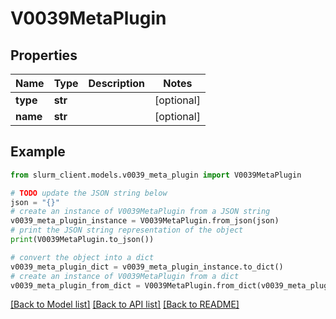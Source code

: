 # V0039MetaPlugin


## Properties

Name | Type | Description | Notes
------------ | ------------- | ------------- | -------------
**type** | **str** |  | [optional] 
**name** | **str** |  | [optional] 

## Example

```python
from slurm_client.models.v0039_meta_plugin import V0039MetaPlugin

# TODO update the JSON string below
json = "{}"
# create an instance of V0039MetaPlugin from a JSON string
v0039_meta_plugin_instance = V0039MetaPlugin.from_json(json)
# print the JSON string representation of the object
print(V0039MetaPlugin.to_json())

# convert the object into a dict
v0039_meta_plugin_dict = v0039_meta_plugin_instance.to_dict()
# create an instance of V0039MetaPlugin from a dict
v0039_meta_plugin_from_dict = V0039MetaPlugin.from_dict(v0039_meta_plugin_dict)
```
[[Back to Model list]](../README.md#documentation-for-models) [[Back to API list]](../README.md#documentation-for-api-endpoints) [[Back to README]](../README.md)


